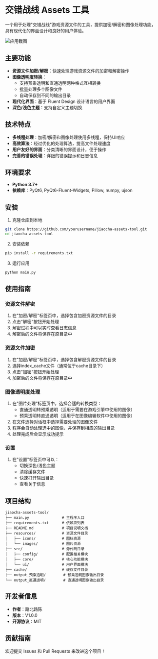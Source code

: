 # 交错战线 Assets 工具

一个用于处理"交错战线"游戏资源文件的工具，提供加密/解密和图像处理功能，具有现代化的界面设计和良好的用户体验。

![应用截图](resources/images/screenshot.png)

## 主要功能

- **资源文件加密/解密**：快速处理游戏资源文件的加密和解密操作
- **图像透明度转换**：
  - 支持预乘透明和直通透明两种格式互相转换
  - 批量处理多个图像文件
  - 自动保存到不同的输出目录
- **现代化界面**：基于 Fluent Design 设计语言的用户界面
- **深色/浅色主题**：支持自定义主题切换

## 技术特点

- **多线程处理**：加密/解密和图像处理使用多线程，保持UI响应
- **高效算法**：经过优化的处理算法，提高文件处理速度
- **用户友好的界面**：分类清晰的界面设计，便于操作
- **完善的错误处理**：详细的错误提示和日志信息

## 环境要求

- **Python 3.7+**
- **依赖库**：PyQt6, PyQt6-Fluent-Widgets, Pillow, numpy, ujson

## 安装

1. 克隆仓库到本地
```bash
git clone https://github.com/yourusername/jiaocha-assets-tool.git
cd jiaocha-assets-tool
```

2. 安装依赖
```bash
pip install -r requirements.txt
```

3. 运行应用
```bash
python main.py
```

## 使用指南

### 资源文件解密

1. 在"加密/解密"标签页中，选择包含加密资源文件的目录
2. 点击"解密"按钮开始处理
3. 解密过程中可以实时查看日志信息
4. 解密后的文件将保存在原目录中

### 资源文件加密

1. 在"加密/解密"标签页中，选择包含解密资源文件的目录
2. 选择index_cache文件（通常位于cache目录下）
3. 点击"加密"按钮开始处理
4. 加密后的文件将保存在原目录中

### 图像透明度处理

1. 在"图片处理"标签页中，选择合适的转换类型：
   - 直通透明转预乘透明（适用于需要在游戏引擎中使用的图像）
   - 预乘透明转直通透明（适用于在图像编辑软件中使用的图像）
2. 在文件选择对话框中选择需要处理的图像文件
3. 程序会自动处理选中的图像，并保存到相应的输出目录
4. 处理完成后会显示成功提示

### 设置

1. 在"设置"标签页中可以：
   - 切换深色/浅色主题
   - 清除缓存文件
   - 快速打开输出目录
   - 查看关于信息

## 项目结构

```
jiaocha-assets-tool/
├── main.py               # 主程序入口
├── requirements.txt      # 依赖项列表
├── README.md             # 项目说明文档
├── resources/            # 资源文件目录
│   ├── icons/            # 图标资源
│   └── images/           # 图片资源
├── src/                  # 源代码目录
│   ├── config/           # 配置相关模块
│   ├── core/             # 核心功能模块
│   └── ui/               # 用户界面模块
├── cache/                # 缓存文件目录
├── output_预乘透明/        # 预乘透明图像输出目录
└── output_直通透明/        # 直通透明图像输出目录
```

## 开发者信息

- **作者**：路北路陈
- **版本**：V1.0.0
- **开源协议**：MIT

## 贡献指南

欢迎提交 Issues 和 Pull Requests 来改进这个项目！